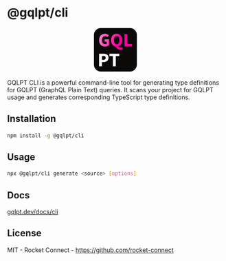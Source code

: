 # @gqlpt/cli

<div align="center" style="text-align: center;">
<img src="https://github.com/rocket-connect/gqlpt/raw/main/docs/gqlpt.svg" width="20%" alt="GQLPT">
</div>

GQLPT CLI is a powerful command-line tool for generating type definitions for GQLPT (GraphQL Plain Text) queries. It scans your project for GQLPT usage and generates corresponding TypeScript type definitions.

## Installation

```bash
npm install -g @gqlpt/cli
```

## Usage

```bash
npx @gqlpt/cli generate <source> [options]
```

## Docs

[gqlpt.dev/docs/cli](https://www.gqlpt.dev/docs/cli)

## License

MIT - Rocket Connect - https://github.com/rocket-connect
